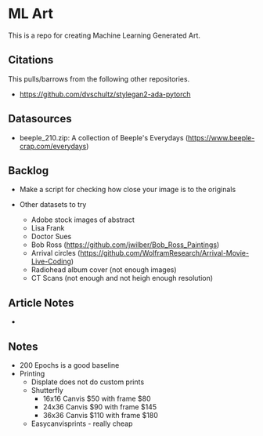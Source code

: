 # ML Art
This is a repo for creating Machine Learning Generated Art.

## Citations
This pulls/barrows from the following other repositories.
* https://github.com/dvschultz/stylegan2-ada-pytorch

## Datasources
* beeple_210.zip: A collection of Beeple's Everydays (https://www.beeple-crap.com/everydays)

## Backlog
* Make a script for checking how close your image is to the originals

* Other datasets to try
    * Adobe stock images of abstract
    * Lisa Frank
    * Doctor Sues
    * Bob Ross (https://github.com/jwilber/Bob_Ross_Paintings)
    * Arrival circles (https://github.com/WolframResearch/Arrival-Movie-Live-Coding)
    * Radiohead album cover (not enough images)
    * CT Scans (not enough and not heigh enough resolution)

## Article Notes
* 

## Notes
* 200 Epochs is a good baseline
* Printing
    * Displate does not do custom prints
    * Shutterfly
        * 16x16 Canvis $50 with frame $80
        * 24x36 Canvis $90 with frame $145
        * 36x36 Canvis $110 with frame $180
    * Easycanvisprints - really cheap
    